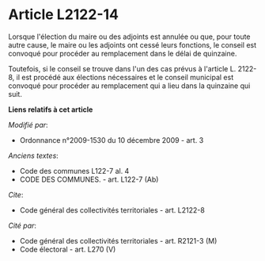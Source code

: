 # Article L2122-14

Lorsque l'élection du maire ou des adjoints est annulée ou que, pour toute autre cause, le maire ou les adjoints ont cessé
leurs fonctions, le conseil est convoqué pour procéder au remplacement dans le délai de quinzaine. 

Toutefois, si le conseil se trouve dans l'un des cas prévus à l'article L. 2122-8, il est procédé aux élections nécessaires
et le conseil municipal est convoqué pour procéder au remplacement qui a lieu dans la quinzaine qui suit.

**Liens relatifs à cet article**

_Modifié par_:

  - Ordonnance n°2009-1530 du 10 décembre 2009 - art. 3

_Anciens textes_:

  - Code des communes L122-7 al. 4
  - CODE DES COMMUNES. - art. L122-7 (Ab)

_Cite_:

  - Code général des collectivités territoriales - art. L2122-8

_Cité par_:

  - Code général des collectivités territoriales - art. R2121-3 (M)
  - Code électoral - art. L270 (V)
